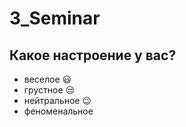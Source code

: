 # 3_Seminar
## Какое настроение у вас?
* веселое :smiley:
* грустное :unamused:
* нейтральное :wink:
* феноменальное

